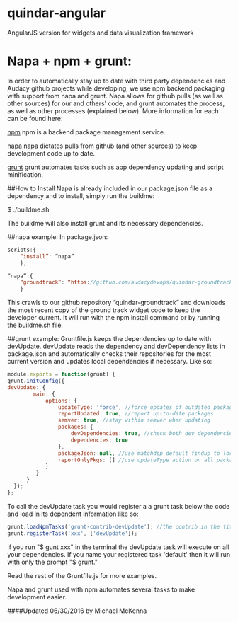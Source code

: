 # quindar-angular
AngularJS version for widgets and data visualization framework

# Napa + npm + grunt:

In order to automatically stay up to date with third party dependencies and Audacy github projects while developing, we use npm backend packaging with support from napa and grunt. Napa allows for github pulls (as well as other sources) for our and others’ code, and grunt automates the process, as well as other processes (explained below). More information for each can be found here:

[npm](https://www.npmjs.com/) npm is a backend package management service.

[napa](https://github.com/shama/napa) napa dictates pulls from github (and other sources) to keep development code up to date.

[grunt](http://gruntjs.com/) grunt automates tasks such as app dependency updating and script minification.

##How to Install
Napa is already included in our package.json file as a dependency and to install, simply run the buildme:

$ ./buildme.sh

The buildme will also install grunt and its necessary dependencies.

##napa example:
In package.json:
```javascript
scripts:{
	“install”: “napa”
	},

“napa”:{
	“groundtrack”: “https://github.com/audacydevops/quindar-groundtrack"
	}
```
This crawls to our github repository “quindar-groundtrack” and downloads the most recent copy of the ground track widget code to keep the developer current. It will run with the npm install command or by running the buildme.sh file.

##grunt example:
Gruntfile.js keeps the dependencies up to date with devUpdate. devUpdate reads the dependency and devDependency lists in package.json and automatically checks their repositories for the most current version and updates local dependencies if necessary. Like so:
```javascript
module.exports = function(grunt) {
grunt.initConfig({
devUpdate: {
        main: {
            options: {
                updateType: 'force', //force updates of outdated packages
                reportUpdated: true, //report up-to-date packages
                semver: true, //stay within semver when updating
                packages: {
                    devDependencies: true, //check both dev dependencies and standard dependencies
                    dependencies: true
                },
                packageJson: null, //use matchdep default findup to locate package.json
                reportOnlyPkgs: [] //use updateType action on all packages
            }
         } 
      }
  });
};
```
To call the devUpdate task you would register a a grunt task below the code and load in its dependent information like so:
```javascript
grunt.loadNpmTasks('grunt-contrib-devUpdate'); //the contrib in the title means it came from the contibutor community.
grunt.registerTask('xxx', ['devUpdate']);
```
if you run "$ gunt xxx" in the terminal the devUpdate task will execute on all your dependencies. If you name your registered task 'default' then it will run with only the prompt "$ grunt."

Read the rest of the Gruntfile.js for more examples.

Napa and grunt used with npm automates several tasks to make development easier.

####Updated 06/30/2016 by Michael McKenna
